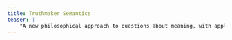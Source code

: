```yaml
---
title: Truthmaker Semantics
teaser: |
    "A new philosophical approach to questions about meaning, with applications in logic and philosophy of language."
---
```


